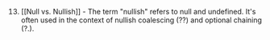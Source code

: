 13. [[Null vs. Nullish]] - The term "nullish" refers to null and undefined. It's often used in the context of nullish coalescing (??) and optional chaining (?.).